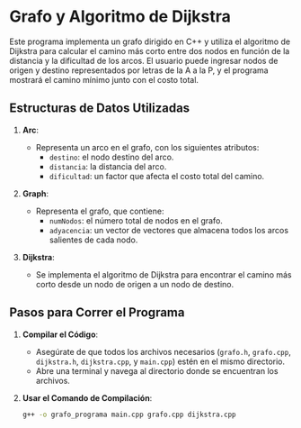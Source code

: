 # Grafo y Algoritmo de Dijkstra

Este programa implementa un grafo dirigido en C++ y utiliza el algoritmo de Dijkstra para calcular el camino más corto entre dos nodos en función de la distancia y la dificultad de los arcos. El usuario puede ingresar nodos de origen y destino representados por letras de la A a la P, y el programa mostrará el camino mínimo junto con el costo total.

## Estructuras de Datos Utilizadas

1. **Arc**: 
   - Representa un arco en el grafo, con los siguientes atributos:
     - `destino`: el nodo destino del arco.
     - `distancia`: la distancia del arco.
     - `dificultad`: un factor que afecta el costo total del camino.

2. **Graph**: 
   - Representa el grafo, que contiene:
     - `numNodos`: el número total de nodos en el grafo.
     - `adyacencia`: un vector de vectores que almacena todos los arcos salientes de cada nodo.

3. **Dijkstra**:
   - Se implementa el algoritmo de Dijkstra para encontrar el camino más corto desde un nodo de origen a un nodo de destino.

## Pasos para Correr el Programa

1. **Compilar el Código**:
   - Asegúrate de que todos los archivos necesarios (`grafo.h`, `grafo.cpp`, `dijkstra.h`, `dijkstra.cpp`, y `main.cpp`) estén en el mismo directorio.
   - Abre una terminal y navega al directorio donde se encuentran los archivos.

2. **Usar el Comando de Compilación**:
   ```bash
   g++ -o grafo_programa main.cpp grafo.cpp dijkstra.cpp

